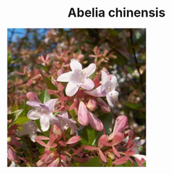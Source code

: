<p align='center'>
    <h1 align='center'>Abelia chinensis</h1>
    <img 
        width='320'
        src="../images/abelia%20chinensis.png" 
        alt='Abelia chinensis' />
</p>
